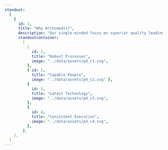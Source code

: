 ```yaml
---
standout:
  [
    {
      id: 1,
      title: "Why Archimedis?",
      description: "Our single-minded focus on superior quality leading to client success.",
      standoutcontainer:
        [
          {
            id: 1,
            title: "Robust Processes",
            image: "../data/assets/p4_c1.svg",
          },
          { id: 2, 
            title: "Capable People", 
            image: "../data/assets/p4_c2.svg" },
          {
            id: 3,
            title: "Latest Technology",
            image: "../data/assets/p4_c3.svg",
          },
          {
            id: 4,
            title: "Consistent Execution",
            image: "../data/assets/p4_c4.svg",
          },
        ],
    },
  ]
---
```

